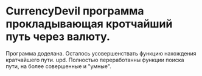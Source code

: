 # CurrencyDevil программа прокладывающая кротчайший путь через валюту. 
Программа доделана. Осталось усовершенствать функцию нахождения кратчайшего пути. 
upd. Полностью переработанны функции поиска пути, на более совершенные и "умные". 
